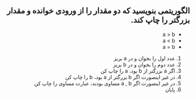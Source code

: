 <div dir="rtl">

## الگوریتمی بنویسید که دو مقدار را از ورودی خوانده و مقدار بزرگتر را چاپ کند.

- a > b
- a < b
- a = b

1. عدد اول را بخوان و در a بریز
2. عدد دوم را بخوان و در b بریز
3. اگر a بزرگتر از b بود، a را چاپ کن
4. در غیر اینصورت اگر b بزرگتر از a بود، b را چاپ کن
5. در غیر اینصورت اگر a , b مساوی بودند، عبارت مساوی را چاپ کن
6. پایان

</div>